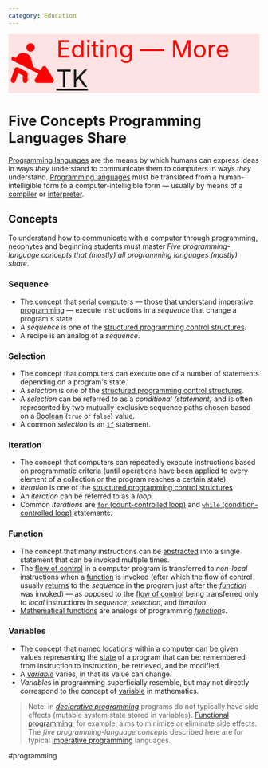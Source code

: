 ```yaml
---
category: Education
---
```


<div style="display: flex; justify-content: center; align-items: center; font-size: xxx-large; color: red; background-color: rgba(255, 0, 0, 0.1);"><svg xmlns="http://www.w3.org/2000/svg" viewBox="0 0 640 640" width="100px" fill="red" stroke="red"><!--!Font Awesome Free v7.0.1 by @fontawesome - https://fontawesome.com License - https://fontawesome.com/license/free Copyright 2025 Fonticons, Inc.--><path d="M240 104C240 73.1 265.1 48 296 48C326.9 48 352 73.1 352 104C352 134.9 326.9 160 296 160C265.1 160 240 134.9 240 104zM42.5 245.3C48.4 233.4 62.8 228.6 74.7 234.6L99.3 246.9L111.5 226.5C130.4 195 164.7 176 201.1 176C247.3 176 288.8 206.5 301.6 251.4L333.8 364.1L426.7 410.5L452.5 367.5C458.3 357.9 468.7 352 479.9 352C491.1 352 501.6 357.9 507.3 367.5L603.3 527.5C609.2 537.4 609.4 549.7 603.7 559.7C598 569.7 587.5 576 576 576L384 576C372.5 576 361.8 569.8 356.2 559.8C350.6 549.8 350.7 537.5 356.6 527.6L402 451.8L53.3 277.5C41.4 271.6 36.6 257.2 42.6 245.3zM126.3 371.4L238.3 427.4C249.1 432.8 256 443.9 256 456L256 544C256 561.7 241.7 576 224 576C206.3 576 192 561.7 192 544L192 475.8L130.7 445.1L94.4 554.1C88.8 570.9 70.7 579.9 53.9 574.3C37.1 568.7 28.1 550.6 33.7 533.9L81.7 389.9C84.6 381.1 91.2 374 99.8 370.5C108.4 367 118.1 367.3 126.4 371.4z"/></svg>
<span>Editing &mdash; More <a href="https://en.wikipedia.org/wiki/To_come_(publishing)">TK</a></span></div>

# Five Concepts Programming Languages Share

[Programming languages](https://en.wikipedia.org/wiki/List_of_programming_languages) are the means by which humans can express ideas in ways *they* understand to communicate them to computers in ways *they* understand. [Programming languages](https://en.wikipedia.org/wiki/List_of_programming_languages) must be translated from a human-intelligible form to a computer-intelligible form &mdash; usually by means of a [compiler](https://en.wikipedia.org/wiki/Compiler) or [interpreter](https://en.wikipedia.org/wiki/Interpreter_%28computing%29).

## Concepts

To understand how to communicate with a computer through programming, neophytes and beginning students must master *Five programming-language concepts that (mostly) all programming languages (mostly) share*.

### Sequence

- The concept that [serial computers](https://en.wikipedia.org/wiki/Serial_computer) &mdash; those that understand [imperative programming](https://en.wikipedia.org/wiki/Imperative_programming) &mdash; execute instructions in a *sequence* that change a program's state. 
- A *sequence* is one of the [structured programming control structures](https://en.wikipedia.org/wiki/Structured_programming#Control_structures). 
- A recipe is an analog of a *sequence*.

### Selection

- The concept that computers can execute one of a number of statements  depending on a program's state. 
- A *selection* is one of the [structured programming control structures](https://en.wikipedia.org/wiki/Structured_programming#Control_structures). 
- A *selection* can be referred to as a *conditional (statement)* and is often represented by two mutually-exclusive sequence paths chosen based on a [Boolean](https://en.wikipedia.org/wiki/Boolean_data_type) (`true` or `false`) value. 
- A common *selection* is an [`if`](https://en.wikipedia.org/wiki/Conditional_(computer_programming)#If%E2%80%94then(%E2%80%94else)) statement.

### Iteration

- The concept that computers can repeatedly execute instructions based on programmatic criteria (until operations have been applied to every element of a collection or the program reaches a certain state). 
- *Iteration* is one of the [structured programming control structures](https://en.wikipedia.org/wiki/Structured_programming#Control_structures). 
- An *iteration* can be referred to as a *loop*. 
- Common *iteration*s are [`for` (count-controlled loop)](https://en.wikipedia.org/wiki/For_loop) and [`while` (condition-controlled loop)](https://en.wikipedia.org/wiki/While_loop) statements.

### Function

- The concept that many instructions can be [abstracted](https://en.wikipedia.org/wiki/Abstraction_%28computer_science%29) into a single statement that can be invoked multiple times.
- The [flow of control](https://en.wikipedia.org/wiki/Control_flow) in a computer program is transferred to *non-local* instructions when a [function](https://en.wikipedia.org/wiki/Function_%28computer_programming%29) is invoked (after which the flow of control usually [returns](https://en.wikipedia.org/wiki/Return_statement) to the *sequence* in the program just after the [*function*](https://en.wikipedia.org/wiki/Function_%28computer_programming%29) was invoked) &mdash; as opposed to the [flow of control](https://en.wikipedia.org/wiki/Control_flow) being transferred only to *local* instructions in *sequence*, *selection*, and *iteration*. 
- [Mathematical functions](https://en.wikipedia.org/wiki/Function_%28mathematics%29) are analogs of programming [*function*](https://en.wikipedia.org/wiki/Function_%28computer_programming%29)s.

### Variables

- The concept that named locations within a computer can be given values representing the [state](https://en.wikipedia.org/wiki/State_%28computer_science%29) of a program that can be: remembered from instruction to instruction, be retrieved, and be modified. 
- A [*variable*](https://en.wikipedia.org/wiki/Variable_%28computer_science%29) varies, in that its value can change.
- *Variable*s in programming superficially resemble, but may not directly correspond to the concept of [variable](https://en.wikipedia.org/wiki/Variable_%28mathematics%29) in mathematics.

> Note: in [*declarative programming*](https://en.wikipedia.org/wiki/Declarative_programming) programs do not typically have side effects (mutable system state stored in variables). [Functional programming](https://en.wikipedia.org/wiki/Functional_programming), for example, aims to minimize or eliminate side effects. The *five programming-language concepts* described here are for typical [imperative programming](https://en.wikipedia.org/wiki/Imperative_programming) languages.

#programming